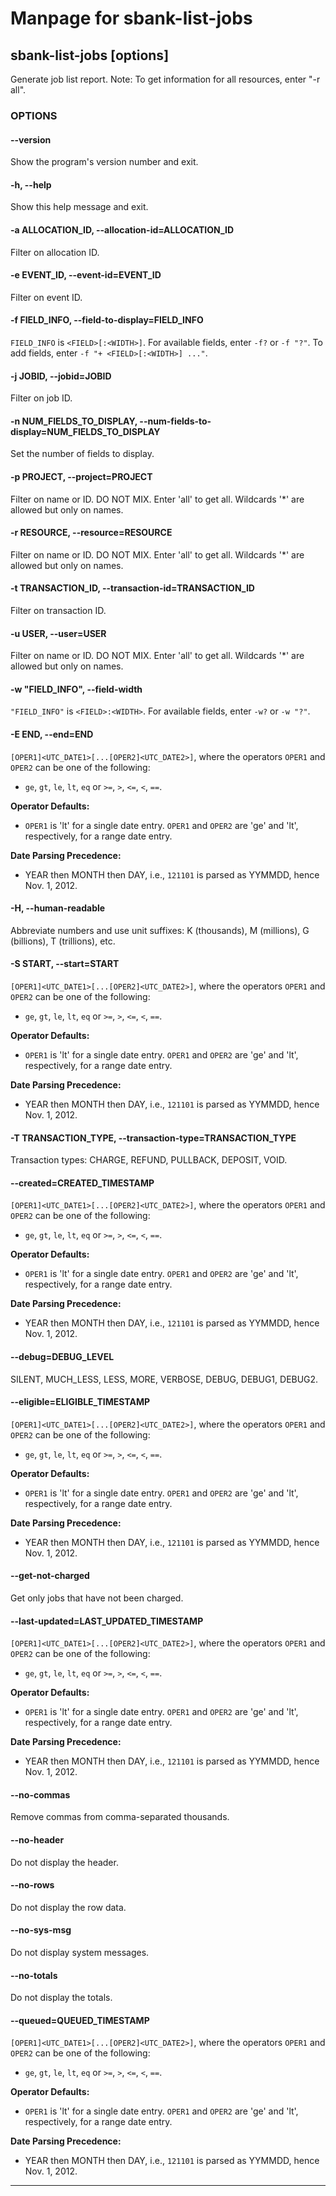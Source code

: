 # Manpage for sbank-list-jobs

## sbank-list-jobs [options]

Generate job list report. Note: To get information for all resources, enter "-r all".

### OPTIONS

#### --version

Show the program's version number and exit.

#### -h, --help

Show this help message and exit.

#### -a ALLOCATION_ID, --allocation-id=ALLOCATION_ID

Filter on allocation ID.

#### -e EVENT_ID, --event-id=EVENT_ID

Filter on event ID.

#### -f FIELD_INFO, --field-to-display=FIELD_INFO

`FIELD_INFO` is `<FIELD>[:<WIDTH>]`. For available fields, enter `-f?` or `-f "?"`. To add fields, enter `-f "+ <FIELD>[:<WIDTH>] ..."`.

#### -j JOBID, --jobid=JOBID

Filter on job ID.

#### -n NUM_FIELDS_TO_DISPLAY, --num-fields-to-display=NUM_FIELDS_TO_DISPLAY

Set the number of fields to display.

#### -p PROJECT, --project=PROJECT

Filter on name or ID. DO NOT MIX. Enter 'all' to get all. Wildcards '*' are allowed but only on names.

#### -r RESOURCE, --resource=RESOURCE

Filter on name or ID. DO NOT MIX. Enter 'all' to get all. Wildcards '*' are allowed but only on names.

#### -t TRANSACTION_ID, --transaction-id=TRANSACTION_ID

Filter on transaction ID.

#### -u USER, --user=USER

Filter on name or ID. DO NOT MIX. Enter 'all' to get all. Wildcards '*' are allowed but only on names.

#### -w "FIELD_INFO", --field-width

`"FIELD_INFO"` is `<FIELD>:<WIDTH>`. For available fields, enter `-w?` or `-w "?"`.

#### -E END, --end=END

`[OPER1]<UTC_DATE1>[...[OPER2]<UTC_DATE2>]`, where the operators `OPER1` and `OPER2` can be one of the following: 
  - `ge`, `gt`, `le`, `lt`, `eq` or `>=`, `>`, `<=`, `<`, `==`. 
  
**Operator Defaults:** 
  
  - `OPER1` is 'lt' for a single date entry. `OPER1` and `OPER2` are 'ge' and 'lt', respectively, for a range date entry. 
  
**Date Parsing Precedence:** 
  
  - YEAR then MONTH then DAY, i.e., `121101` is parsed as YYMMDD, hence Nov. 1, 2012.

#### -H, --human-readable

Abbreviate numbers and use unit suffixes: K (thousands), M (millions), G (billions), T (trillions), etc.

#### -S START, --start=START

`[OPER1]<UTC_DATE1>[...[OPER2]<UTC_DATE2>]`, where the operators `OPER1` and `OPER2` can be one of the following: 
  - `ge`, `gt`, `le`, `lt`, `eq` or `>=`, `>`, `<=`, `<`, `==`. 
  
**Operator Defaults:** 
  
  - `OPER1` is 'lt' for a single date entry. `OPER1` and `OPER2` are 'ge' and 'lt', respectively, for a range date entry. 
  
**Date Parsing Precedence:** 
  
  - YEAR then MONTH then DAY, i.e., `121101` is parsed as YYMMDD, hence Nov. 1, 2012.

#### -T TRANSACTION_TYPE, --transaction-type=TRANSACTION_TYPE

Transaction types: CHARGE, REFUND, PULLBACK, DEPOSIT, VOID.

#### --created=CREATED_TIMESTAMP

`[OPER1]<UTC_DATE1>[...[OPER2]<UTC_DATE2>]`, where the operators `OPER1` and `OPER2` can be one of the following: 
  - `ge`, `gt`, `le`, `lt`, `eq` or `>=`, `>`, `<=`, `<`, `==`. 
  
**Operator Defaults:** 
  
  - `OPER1` is 'lt' for a single date entry. `OPER1` and `OPER2` are 'ge' and 'lt', respectively, for a range date entry. 
  
**Date Parsing Precedence:** 
  
  - YEAR then MONTH then DAY, i.e., `121101` is parsed as YYMMDD, hence Nov. 1, 2012.

#### --debug=DEBUG_LEVEL

SILENT, MUCH_LESS, LESS, MORE, VERBOSE, DEBUG, DEBUG1, DEBUG2.

#### --eligible=ELIGIBLE_TIMESTAMP

`[OPER1]<UTC_DATE1>[...[OPER2]<UTC_DATE2>]`, where the operators `OPER1` and `OPER2` can be one of the following: 
  - `ge`, `gt`, `le`, `lt`, `eq` or `>=`, `>`, `<=`, `<`, `==`. 
  
**Operator Defaults:** 
  
  - `OPER1` is 'lt' for a single date entry. `OPER1` and `OPER2` are 'ge' and 'lt', respectively, for a range date entry. 
  
**Date Parsing Precedence:** 
  
  - YEAR then MONTH then DAY, i.e., `121101` is parsed as YYMMDD, hence Nov. 1, 2012.

#### --get-not-charged

Get only jobs that have not been charged.

#### --last-updated=LAST_UPDATED_TIMESTAMP

`[OPER1]<UTC_DATE1>[...[OPER2]<UTC_DATE2>]`, where the operators `OPER1` and `OPER2` can be one of the following: 
  - `ge`, `gt`, `le`, `lt`, `eq` or `>=`, `>`, `<=`, `<`, `==`. 
  
**Operator Defaults:** 
  
  - `OPER1` is 'lt' for a single date entry. `OPER1` and `OPER2` are 'ge' and 'lt', respectively, for a range date entry. 
  
**Date Parsing Precedence:** 
  
  - YEAR then MONTH then DAY, i.e., `121101` is parsed as YYMMDD, hence Nov. 1, 2012.

#### --no-commas

Remove commas from comma-separated thousands.

#### --no-header

Do not display the header.

#### --no-rows

Do not display the row data.

#### --no-sys-msg

Do not display system messages.

#### --no-totals

Do not display the totals.

#### --queued=QUEUED_TIMESTAMP

`[OPER1]<UTC_DATE1>[...[OPER2]<UTC_DATE2>]`, where the operators `OPER1` and `OPER2` can be one of the following: 
  - `ge`, `gt`, `le`, `lt`, `eq` or `>=`, `>`, `<=`, `<`, `==`. 
  
**Operator Defaults:** 
  
  - `OPER1` is 'lt' for a single date entry. `OPER1` and `OPER2` are 'ge' and 'lt', respectively, for a range date entry. 
  
**Date Parsing Precedence:** 
  
  - YEAR then MONTH then DAY, i.e., `121101` is parsed as YYMMDD, hence Nov. 1, 2012.

---